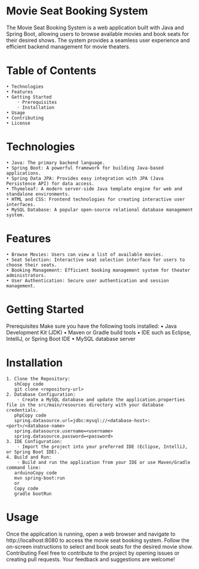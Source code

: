 
# Movie Seat Booking System
The Movie Seat Booking System is a web application built with Java and Spring Boot, allowing users to browse available movies and book seats for their desired shows. The system provides a seamless user experience and efficient backend management for movie theaters.
# Table of Contents
    • Technologies
    • Features
    • Getting Started
        ◦ Prerequisites
        ◦ Installation
    • Usage
    • Contributing
    • License
# Technologies
    • Java: The primary backend language.
    • Spring Boot: A powerful framework for building Java-based applications.
    • Spring Data JPA: Provides easy integration with JPA (Java Persistence API) for data access.
    • Thymeleaf: A modern server-side Java template engine for web and standalone environments.
    • HTML and CSS: Frontend technologies for creating interactive user interfaces.
    • MySQL Database: A popular open-source relational database management system.
# Features
    • Browse Movies: Users can view a list of available movies.
    • Seat Selection: Interactive seat selection interface for users to choose their seats.
    • Booking Management: Efficient booking management system for theater administrators.
    • User Authentication: Secure user authentication and session management.
# Getting Started
Prerequisites
Make sure you have the following tools installed:
    • Java Development Kit (JDK)
    • Maven or Gradle build tools
    • IDE such as Eclipse, IntelliJ, or Spring Boot IDE
    • MySQL database server
# Installation
    1. Clone the Repository:
       shCopy code
       git clone <repository-url>
    2. Database Configuration:
        ◦ Create a MySQL database and update the application.properties file in the src/main/resources directory with your database credentials.
       phpCopy code
       spring.datasource.url=jdbc:mysql://<database-host>:<port>/<database-name>
       spring.datasource.username=<username>
       spring.datasource.password=<password>
    3. IDE Configuration:
        ◦ Import the project into your preferred IDE (Eclipse, IntelliJ, or Spring Boot IDE).
    4. Build and Run:
        ◦ Build and run the application from your IDE or use Maven/Gradle command line:
       arduinoCopy code
       mvn spring-boot:run
       or
       Copy code
       gradle bootRun
# Usage
Once the application is running, open a web browser and navigate to http://localhost:8080 to access the movie seat booking system. Follow the on-screen instructions to select and book seats for the desired movie show.
Contributing
Feel free to contribute to the project by opening issues or creating pull requests. Your feedback and suggestions are welcome!

